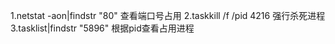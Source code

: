 1.netstat  -aon|findstr  "80"  查看端口号占用
2.taskkill /f /pid 4216        强行杀死进程
3.tasklist|findstr "5896"      根据pid查看占用进程